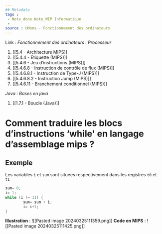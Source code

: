 ```yaml
---
## Metadata
tags : 
 - Note_done Note_WIP Informatique
 - 
source : UMons - Fonctionnement des ordinateurs
---
```


Link :
_Fonctionnement des ordinateurs : Processeur_
1. [[5.4 - Architecture MIPS]]
2. [[5.4.4 - Etiquette (MIPS)]]
3. [[5.4.6 - Jeu d’instructions (MIPS)]]
4. [[5.4.6.8 - Instruction de contrôle de flux (MIPS)]]
5. [[5.4.6.8.1 - Instruction de Type-J (MIPS)]]
6. [[5.4.6.8.2 - Instruction Jump (MIPS)]]
7. [[5.4.6.11 - Branchement conditionnel (MIPS)]]

_Java : Bases en java_
1. [[1.7.1 - Boucle (Java)]]
# Comment traduire les blocs d’instructions ‘while' en langage d’assemblage mips ?
## Exemple
Les variables `i` et `sum` sont situées respectivement dans les registres `t0` et `t1`
```java
sum= 0; 
i= 1; 
while (i != 11) { 
		sum= sum + i; 
		i= i+1; 
}
```
**Illustration** : ![[Pasted image 20240325111359.png]]
**Code en MIPS** : ![[Pasted image 20240325111425.png]]
